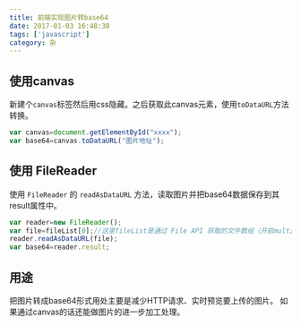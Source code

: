 ```yaml
---
title: 前端实现图片转base64
date: 2017-01-03 16:48:38
tags: ['javascript']
category: 杂
---
```


## 使用canvas

<!--more-->

新建个`canvas`标签然后用css隐藏。之后获取此canvas元素，使用`toDataURL`方法转换。

```js
var canvas=document.getElementById("xxxx");
var base64=canvas.toDataURL("图片地址");
```

## 使用 FileReader

使用 `FileReader` 的 `readAsDataURL` 方法，读取图片并把base64数据保存到其result属性中。

```js
var reader=new FileReader();
var file=fileList[0];//这里fileList是通过 File API 获取的文件数组（开启multi）
reader.readAsDataURL(file);
var base64=reader.result;
```

## 用途

把图片转成base64形式用处主要是减少HTTP请求、实时预览要上传的图片。
如果通过canvas的话还能做图片的进一步加工处理。